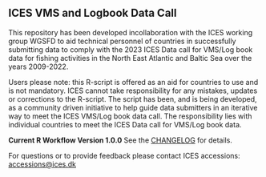 ## ICES VMS and Logbook Data Call
This repository has been developed incollaboration with the ICES working group WGSFD to aid technical personnel of countries in successfully submitting data to comply with the 2023 ICES Data call for VMS/Log book data for fishing activities in the North East Atlantic and Baltic Sea over the years 2009-2022.

Users please note: this R-script is offered as an aid for countries to use and is not mandatory. ICES cannot take responsibility for any mistakes, updates or corrections to the R-script. The script has been, and is being developed, as a community driven initiative to help guide data submitters in an iterative way to meet the ICES VMS/Log book data call. The responsibility lies with individual countries to meet the ICES Data call for VMS/Log book data.

**Current R Workflow Version 1.0.0** See the [CHANGELOG](CHANGELOG.md) for details.

For questions or to provide feedback please contact ICES accessions: accessions@ices.dk
